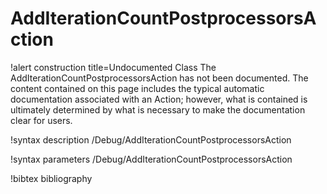 <!-- MOOSE Documentation Stub: Remove this when content is added. -->

# AddIterationCountPostprocessorsAction

!alert construction title=Undocumented Class
The AddIterationCountPostprocessorsAction has not been documented. The content contained on this page includes the
typical automatic documentation associated with an Action; however, what is contained is ultimately
determined by what is necessary to make the documentation clear for users.

!syntax description /Debug/AddIterationCountPostprocessorsAction

!syntax parameters /Debug/AddIterationCountPostprocessorsAction

!bibtex bibliography
